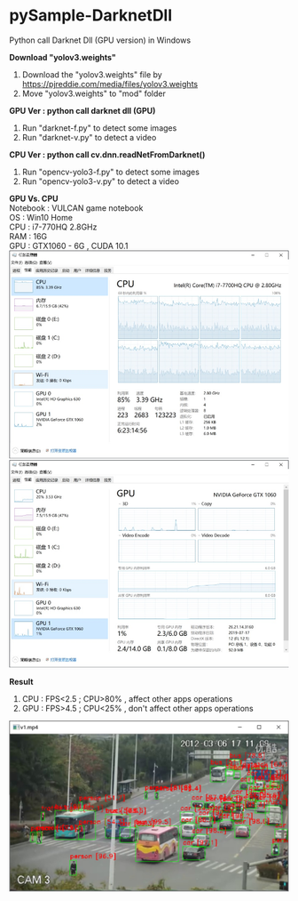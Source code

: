 # pySample-DarknetDll
Python call Darknet Dll (GPU version) in Windows

<b>Download "yolov3.weights"</b>
1) Download the "yolov3.weights" file by https://pjreddie.com/media/files/yolov3.weights 
2) Move "yolov3.weights" to "mod" folder

<b>GPU Ver : python call darknet dll (GPU)</b>
1) Run "darknet-f.py" to detect some images
2) Run "darknet-v.py" to detect a video

<b>CPU Ver : python call cv.dnn.readNetFromDarknet()</b>
1) Run "opencv-yolo3-f.py" to detect some images
2) Run "opencv-yolo3-v.py" to detect a video

<b>GPU Vs. CPU</b><br>
Notebook : VULCAN game notebook <br>
OS  : Win10 Home <br>
CPU : i7-770HQ 2.8GHz <br>
RAM : 16G <br>
GPU : GTX1060 - 6G , CUDA 10.1 <br>
<img src="cpu.jpg"><img src="gpu.jpg">

<b>Result</b><br>
1) CPU :  FPS<2.5 ; CPU>80% , affect other apps operations
2) GPU :  FPS>4.5 ; CPU<25% , don't affect other apps operations

<img src="gpu-v.jpg">

